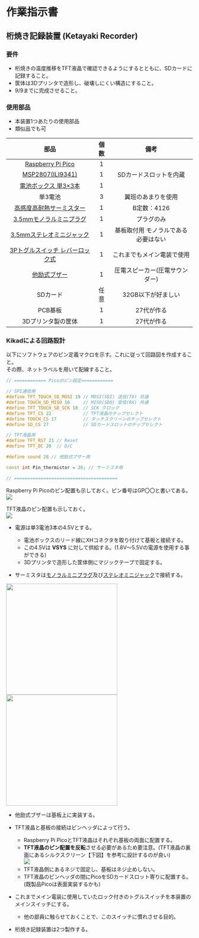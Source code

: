 # 作業指示書

## 桁焼き記録装置 (Ketayaki Recorder)

### 要件
- 桁焼きの温度推移をTFT液晶で確認できるようにするとともに、SDカードに記録すること。
- 筐体は3Dプリンタで造形し、破壊しにくい構造にすること。
- 9/9までに完成させること。

### 使用部品
- 本装置1つあたりの使用部品
- 類似品でも可

|部品|個数|備考|
|:--:|:--:|:--:|
|[Raspberry Pi Pico](https://akizukidenshi.com/catalog/g/g116132/)|1||
|[MSP2807(ILI9341)](https://akizukidenshi.com/catalog/g/g116265/)|1|SDカードスロットを内蔵|
|[電池ボックス 単3×3本](https://akizukidenshi.com/catalog/g/g102667/)|1||
|単3電池|3|翼班のあまりを使用|
|[高感度高耐熱サーミスター](https://akizukidenshi.com/catalog/g/g111896/)|1|B定数：4126|
|[3.5mmモノラルミニプラグ](https://akizukidenshi.com/catalog/g/g112523/)|1|プラグのみ|
|[3.5mmステレオミニジャック](https://akizukidenshi.com/catalog/g/g109060/)|1|基板取付用 モノラルである必要はない|
|[3Pトグルスイッチ レバーロック式](https://akizukidenshi.com/catalog/g/g112710/)|1|これまでもメイン電装で使用|
|[他励式ブザー](https://akizukidenshi.com/catalog/g/g104118/)|1|圧電スピーカー(圧電サウンダー)|
|SDカード|任意|32GB以下が好ましい|
|PCB基板|1|27代が作る|
|3Dプリンタ製の筐体|1|27代が作る|

### Kikadによる回路設計
以下にソフトウェアのピン定義マクロを示す。これに従って回路図を作成すること。  
その際、ネットラベルを用いて配線すること。

```cpp
// ============ Picoのピン設定============

// SPI通信用
#define TFT_TOUCH_SD_MOSI 19 // MOSI(SDI) 送信(TX) 共通
#define TOUCH_SD_MISO 16     // MISO(SDO) 受信(RX) 共通
#define TFT_TOUCH_SD_SCK 18  // SCK クロック
#define TFT_CS 22            // TFT液晶のチップセレクト
#define TOUCH_CS 17          // タッチスクリーンのチップセレクト
#define SD_CS 27             // SDカードスロットのチップセレクト

// TFT液晶用
#define TFT_RST 21 // Reset 
#define TFT_DC 20  // D/C

#define sound 28 // 他励式ブザー用

const int Pin_thermistor = 26; // サーミスタ用

// =======================================
```

Raspberry Pi Picoのピン配置も示しておく。ピン番号はGP〇〇と書いてある。  
<img src="https://res.cloudinary.com/zenn/image/fetch/s--nzJFdVY2--/c_limit%2Cf_auto%2Cfl_progressive%2Cq_auto%2Cw_1200/https://storage.googleapis.com/zenn-user-upload/deployed-images/8f8bb113d297d40f9cb9f24d.png%3Fsha%3D4f37de9c32dbf24ed7731598711163e7c438f3ee">

TFT液晶のピン配置も示しておく。  
<img src="https://tamanegi-digick.com/wp-content/uploads/2024/05/ili9341_pin.jpg">

- 電源は単3電池3本の4.5Vとする。
  - 電池ボックスのリード線にXHコネクタを取り付けて基板と接続する。
  - この4.5Vは **VSYS** に対して供給する。(1.8V〜5.5Vの電源を使用する事ができる)
  - 3Dプリンタで造形した筐体側にマジックテープで固定する。

- サーミスタは[モノラルミニプラグ](https://akizukidenshi.com/catalog/g/g112523/)及び[ステレオミニジャック](https://akizukidenshi.com/catalog/g/g109060/)で接続する。  
<img width="300px" src="https://akizukidenshi.com/img/goods/3/112523.jpg">
<img width="300px" src="https://akizukidenshi.com/img/goods/L/109060.jpg">

- 他励式ブザーは基板上に実装する。

- TFT液晶と基板の接続はピンヘッダによって行う。
  - Raspberry Pi PicoとTFT液晶はそれぞれ基板の両面に配置する。
  - **TFT液晶のピン配置を反転**させる必要があるため要注意。(TFT液晶の裏面にあるシルクスクリーン【下図】を参考に設計するのが良い)  
  ![](https://abacasstorageaccnt.blob.core.windows.net/cirkit/1d8ef4dc-d8a3-425d-96df-f8d4e71a26b5.jpg)
  - TFT液晶側にあるネジで固定し、基板はネジ止めしない。
  - TFT液晶のピンヘッダの間にPicoをSDカードスロット寄りに配置する。(既製品Picoは表面実装するかも)

- これまでメイン電装に使用していたロック付きのトグルスイッチを本装置のメインスイッチにする。
  - 他の部員に触らせておくことで、このスイッチに慣れさせる目的。

- 桁焼き記録装置は2つ製作する。
